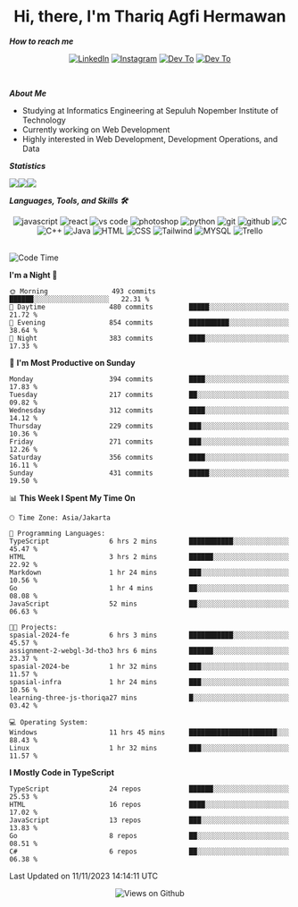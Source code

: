 <div align="center">
  <h1>Hi, there, I'm Thariq Agfi Hermawan</h1>
</div>


***How to reach me***
<p align='center'>
   <a href="https://www.linkedin.com/in/thariqagfihermawan" target="_blank"><img src="https://img.shields.io/badge/LinkedIn-0077B5?style=for-the-badge&logo=linkedin&logoColor=white" alt="LinkedIn"></a>
   <a href="https://www.instagram.com/thoriqagfi" target="_blank"><img src="https://img.shields.io/badge/Instagram-E4405F?style=for-the-badge&logo=instagram&logoColor=white" alt="Instagram"></a>
   <a href="https://medium.com/@thoriq.aghfi60" target="_blank"><img src="https://img.shields.io/badge/Medium-12100E?style=for-the-badge&logo=medium&logoColor=white" alt="Dev To"></a>
   <a href="https://linktr.ee/thoriqagfi" target="_blank"><img src="https://img.shields.io/badge/linktree-1de9b6?style=for-the-badge&logo=linktree&logoColor=white" alt="Dev To"></a>
</p>

<br>

***About Me***
- Studying at Informatics Engineering at Sepuluh Nopember Institute of Technology
- Currently working on Web Development
- Highly interested in Web Development, Development Operations, and Data

***Statistics***

<!-- [![GitHub Streak](http://github-readme-streak-stats.herokuapp.com?user=thoriqagfi&theme=dark)](https://git.io/streak-stats) -->

<div align="center">
  <div style="display: flex;">
    <img src="http://github-readme-streak-stats.herokuapp.com?user=thoriqagfi&theme=chartreuse-dark"/>
    <img src="https://github-readme-stats.vercel.app/api/top-langs/?username=thoriqagfi&layout=compact&&theme=chartreuse-dark&langs_count=8)](https://github.com/thoriqagfi"/>
    <img src="https://github-readme-stats.vercel.app/api?username=thoriqagfi&show_icons=true&theme=chartreuse-dark"/>
  </div>
</div>

<!-- [![Top Langs](https://github-readme-stats.vercel.app/api/top-langs/?username=thoriqagfi&layout=compact&&theme=chartreuse-dark&langs_count=8)](https://github.com/thoriqagfi)
< ![Agfi's GitHub stats](https://github-readme-stats.vercel.app/api?username=thoriqagfi&show_icons=true&theme=chartreuse-dark) -->

***Languages, Tools, and Skills 🛠***

  <div align="center">
    <img src="https://img.shields.io/badge/JavaScript-F7DF1E?style=for-the-badge&logo=javascript&logoColor=black" alt="javascript" />
    <img src="https://img.shields.io/badge/React-61DAFB?style=for-the-badge&logo=react&logoColor=black" alt="react" />
    <img src="https://img.shields.io/badge/vs%20code-007ACC?style=for-the-badge&logo=visual%20studio%20code&logoColor=white" alt="vs code" />
    <img src="https://img.shields.io/badge/adobe%20photoshop-31A8FF?style=for-the-badge&logo=adobe%20photoshop&logoColor=white" alt="photoshop" />
    <img src="https://img.shields.io/badge/python-3776AB?style=for-the-badge&logo=python&logoColor=white" alt="python" />
    <img src="https://img.shields.io/badge/Git-F05032?style=for-the-badge&logo=git&logoColor=white" alt="git" />
    <img src="https://img.shields.io/badge/GitHub-100000?style=for-the-badge&logo=github&logoColor=white" alt="github" />
    <img src="https://img.shields.io/badge/c-%2300599C.svg?style=for-the-badge&logo=c&logoColor=white" alt="C" />
    <img src="https://img.shields.io/badge/c++-%2300599C.svg?style=for-the-badge&logo=c%2B%2B&logoColor=white" alt="C++" />
    <img src="https://img.shields.io/badge/Java-ED8B00?style=for-the-badge&logo=java&logoColor=white" alt="Java"/>
    <img src="https://img.shields.io/badge/HTML5-E34F26?style=for-the-badge&logo=html5&logoColor=white" alt="HTML" />
    <img src="https://img.shields.io/badge/CSS-239120?&style=for-the-badge&logo=css3&logoColor=white" alt ="CSS" />
    <img src="https://img.shields.io/badge/tailwindcss-%2338B2AC.svg?style=for-the-badge&logo=tailwind-css&logoColor=white" alt="Tailwind" />
    <img src="https://img.shields.io/badge/MySQL-00000F?style=for-the-badge&logo=mysql&logoColor=white" alt="MYSQL" />
    <img src="https://img.shields.io/badge/Trello-%23026AA7.svg?style=for-the-badge&logo=Trello&logoColor=white" alt="Trello" />
  </div><br>

<!--START_SECTION:waka-->
![Code Time](http://img.shields.io/badge/Code%20Time-757%20hrs%2049%20mins-blue)

**I'm a Night 🦉** 

```text
🌞 Morning                493 commits         ██████░░░░░░░░░░░░░░░░░░░   22.31 % 
🌆 Daytime                480 commits         █████░░░░░░░░░░░░░░░░░░░░   21.72 % 
🌃 Evening                854 commits         ██████████░░░░░░░░░░░░░░░   38.64 % 
🌙 Night                  383 commits         ████░░░░░░░░░░░░░░░░░░░░░   17.33 % 
```
📅 **I'm Most Productive on Sunday** 

```text
Monday                   394 commits         ████░░░░░░░░░░░░░░░░░░░░░   17.83 % 
Tuesday                  217 commits         ██░░░░░░░░░░░░░░░░░░░░░░░   09.82 % 
Wednesday                312 commits         ████░░░░░░░░░░░░░░░░░░░░░   14.12 % 
Thursday                 229 commits         ███░░░░░░░░░░░░░░░░░░░░░░   10.36 % 
Friday                   271 commits         ███░░░░░░░░░░░░░░░░░░░░░░   12.26 % 
Saturday                 356 commits         ████░░░░░░░░░░░░░░░░░░░░░   16.11 % 
Sunday                   431 commits         █████░░░░░░░░░░░░░░░░░░░░   19.50 % 
```


📊 **This Week I Spent My Time On** 

```text
🕑︎ Time Zone: Asia/Jakarta

💬 Programming Languages: 
TypeScript               6 hrs 2 mins        ███████████░░░░░░░░░░░░░░   45.47 % 
HTML                     3 hrs 2 mins        ██████░░░░░░░░░░░░░░░░░░░   22.92 % 
Markdown                 1 hr 24 mins        ███░░░░░░░░░░░░░░░░░░░░░░   10.56 % 
Go                       1 hr 4 mins         ██░░░░░░░░░░░░░░░░░░░░░░░   08.08 % 
JavaScript               52 mins             ██░░░░░░░░░░░░░░░░░░░░░░░   06.63 % 

🐱‍💻 Projects: 
spasial-2024-fe          6 hrs 3 mins        ███████████░░░░░░░░░░░░░░   45.57 % 
assignment-2-webgl-3d-tho3 hrs 6 mins        ██████░░░░░░░░░░░░░░░░░░░   23.37 % 
spasial-2024-be          1 hr 32 mins        ███░░░░░░░░░░░░░░░░░░░░░░   11.57 % 
spasial-infra            1 hr 24 mins        ███░░░░░░░░░░░░░░░░░░░░░░   10.56 % 
learning-three-js-thoriqa27 mins             █░░░░░░░░░░░░░░░░░░░░░░░░   03.42 % 

💻 Operating System: 
Windows                  11 hrs 45 mins      ██████████████████████░░░   88.43 % 
Linux                    1 hr 32 mins        ███░░░░░░░░░░░░░░░░░░░░░░   11.57 % 
```

**I Mostly Code in TypeScript** 

```text
TypeScript               24 repos            ██████░░░░░░░░░░░░░░░░░░░   25.53 % 
HTML                     16 repos            ████░░░░░░░░░░░░░░░░░░░░░   17.02 % 
JavaScript               13 repos            ███░░░░░░░░░░░░░░░░░░░░░░   13.83 % 
Go                       8 repos             ██░░░░░░░░░░░░░░░░░░░░░░░   08.51 % 
C#                       6 repos             ██░░░░░░░░░░░░░░░░░░░░░░░   06.38 % 
```




 Last Updated on 11/11/2023 14:14:11 UTC
<!--END_SECTION:waka-->

<div align="center">
<img src="https://komarev.com/ghpvc/?username=thoriqagfi&color=blue" alt="Views on Github" />
</div>